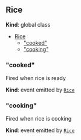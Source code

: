 <a name="Rice"></a>
## Rice
**Kind**: global class  

* [Rice](#Rice)
    * ["cooked"](#Rice+event_cooked)
    * ["cooking"](#Rice+event_cooking)

<a name="Rice+event_cooked"></a>
### "cooked"
Fired when rice is ready

**Kind**: event emitted by <code>[Rice](#Rice)</code>  
<a name="Rice+event_cooking"></a>
### "cooking"
Fired when rice is cooking

**Kind**: event emitted by <code>[Rice](#Rice)</code>  
